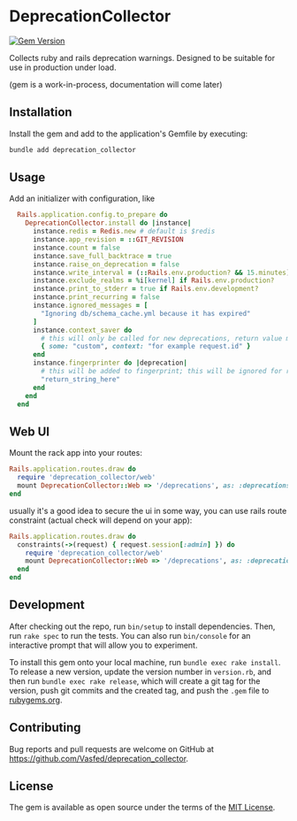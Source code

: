 # DeprecationCollector
[![Gem Version](https://badge.fury.io/rb/deprecation_collector.svg)](https://badge.fury.io/rb/deprecation_collector)

Collects ruby and rails deprecation warnings.
Designed to be suitable for use in production under load.

(gem is a work-in-process, documentation will come later)

## Installation

Install the gem and add to the application's Gemfile by executing:

```sh
bundle add deprecation_collector
```

## Usage

Add an initializer with configuration, like

```ruby
  Rails.application.config.to_prepare do
    DeprecationCollector.install do |instance|
      instance.redis = Redis.new # default is $redis
      instance.app_revision = ::GIT_REVISION
      instance.count = false
      instance.save_full_backtrace = true
      instance.raise_on_deprecation = false
      instance.write_interval = (::Rails.env.production? && 15.minutes) || 1.minute
      instance.exclude_realms = %i[kernel] if Rails.env.production?
      instance.print_to_stderr = true if Rails.env.development?
      instance.print_recurring = false
      instance.ignored_messages = [
        "Ignoring db/schema_cache.yml because it has expired"
      ]
      instance.context_saver do
        # this will only be called for new deprecations, return value must be json-compatible
        { some: "custom", context: "for example request.id" }
      end
      instance.fingerprinter do |deprecation|
        # this will be added to fingerprint; this will be ignored for recursive deprecations
        "return_string_here"
      end
    end
  end
```

## Web UI

Mount the rack app into your routes:
```ruby
Rails.application.routes.draw do
  require 'deprecation_collector/web'
  mount DeprecationCollector::Web => '/deprecations', as: :deprecations
end
```

usually it's a good idea to secure the ui in some way, you can use rails route constraint (actual check will depend on your app):
```ruby
Rails.application.routes.draw do
  constraints(->(request) { request.session[:admin] }) do
    require 'deprecation_collector/web'
    mount DeprecationCollector::Web => '/deprecations', as: :deprecations
  end
end
```

## Development

After checking out the repo, run `bin/setup` to install dependencies. Then, run `rake spec` to run the tests. You can also run `bin/console` for an interactive prompt that will allow you to experiment.

To install this gem onto your local machine, run `bundle exec rake install`. To release a new version, update the version number in `version.rb`, and then run `bundle exec rake release`, which will create a git tag for the version, push git commits and the created tag, and push the `.gem` file to [rubygems.org](https://rubygems.org).

## Contributing

Bug reports and pull requests are welcome on GitHub at https://github.com/Vasfed/deprecation_collector.

## License

The gem is available as open source under the terms of the [MIT License](https://opensource.org/licenses/MIT).
